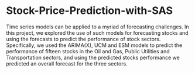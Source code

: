 # Stock-Price-Prediction-with-SAS
Time series models can be applied to a myriad of forecasting challenges. In this project, we explored the use of such models for forecasting stocks and using the forecasts to predict the performance of stock sectors. Specifically, we used the ARIMA(X), UCM and ESM models to predict the performance of fifteen stocks in the Oil and Gas, Public Utilities and Transportation sectors, and using the predicted stocks performance we predicted an overall forecast for the three sectors. 
